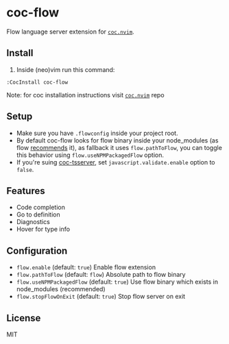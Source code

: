 # coc-flow

Flow language server extension for [`coc.nvim`](https://github.com/neoclide/coc.nvim).

## Install

1. Inside (neo)vim run this command:

```
:CocInstall coc-flow
```

Note: for coc installation instructions visit [`coc.nvim`](https://github.com/neoclide/coc.nvim/wiki/Install-coc.nvim) repo

## Setup
* Make sure you have `.flowconfig` inside your project root.
* By default coc-flow looks for flow binary inside your node_modules (as flow [recommends](https://flow.org/en/docs/install) it), as fallback it uses `flow.pathToFlow`, you can toggle this behavior using `flow.useNPMPackagedFlow` option.
* If you're suing [coc-tsserver](https://github.com/neoclide/coc-tsserver), set `javascript.validate.enable` option to `false`.

## Features
* Code completion
* Go to definition
* Diagnostics
* Hover for type info

## Configuration

* `flow.enable` (default: `true`) Enable flow extension
* `flow.pathToFlow` (default: `flow`) Absolute path to flow binary
* `flow.useNPMPackagedFlow` (default: `true`) Use flow binary which exists in node_modules (recommended)
* `flow.stopFlowOnExit` (default: `true`) Stop flow server on exit

## License

MIT

